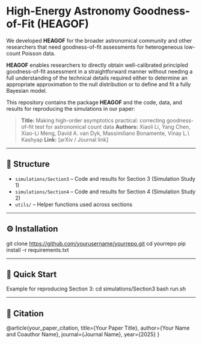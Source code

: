 # High-Energy Astronomy Goodness-of-Fit (HEAGOF)


We developed **HEAGOF** for the broader astronomical community and other researchers that need goodness-of-fit assessments for heterogeneous low-count Poisson data.

**HEAGOF** enables researchers to directly obtain well-calibrated principled goodness-of-fit assessment in a straightforward manner without needing a full understanding of the technical details required either to determine an appropriate approximation to the null distribution or to define and fit a fully Bayesian model.

This repository contains the package **HEAGOF** and the code, data, and results for reproducing the simulations in our paper:

> **Title:** Making high-order asymptotics practical: correcting goodness-of-fit test for astronomical count data 
> **Authors:** Xiaoli Li, Yang Chen, Xiao-Li Meng, David A. van Dyk, Massimiliano Bonamente, Vinay L.\ Kashyap
> **Link:** [arXiv / Journal link]

---

## 📂 Structure
- `simulations/Section3` – Code and results for Section 3 (Simulation Study 1)
- `simulations/Section4` – Code and results for Section 4 (Simulation Study 2)
- `utils/` – Helper functions used across sections

---

## ⚙️ Installation

git clone https://github.com/yourusername/yourrepo.git
cd yourrepo
pip install -r requirements.txt

---

## 🚀 Quick Start
Example for reproducing Section 3:
cd simulations/Section3
bash run.sh

---

## 📜 Citation
@article{your_paper_citation,
  title={Your Paper Title},
  author={Your Name and Coauthor Name},
  journal={Journal Name},
  year={2025}
}

